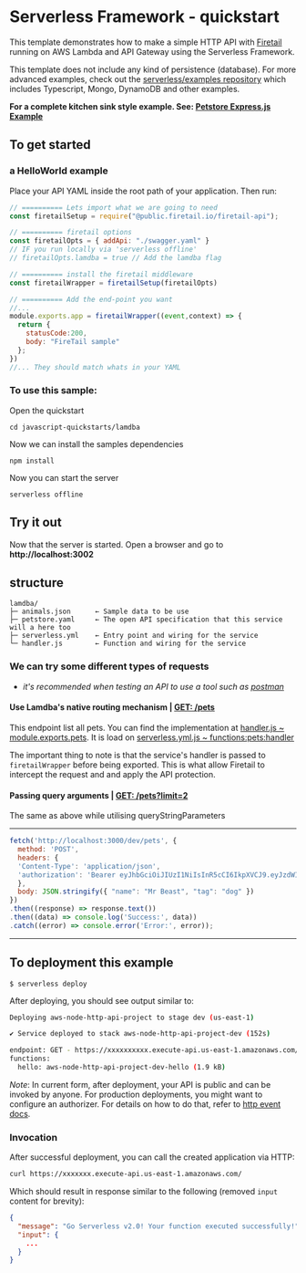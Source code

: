 # Serverless Framework - quickstart

This template demonstrates how to make a simple HTTP API with [Firetail](https://www.npmjs.com/package/@public.firetail.io/firetail-api) running on AWS Lambda and API Gateway using the Serverless Framework.

This template does not include any kind of persistence (database). For more advanced examples, check out the [serverless/examples repository](https://github.com/serverless/examples/) which includes Typescript, Mongo, DynamoDB and other examples.

**For a complete kitchen sink style example. See: [Petstore Express.js Example](https://github.com/FireTail-io/firetail-js-lib/tree/main/sample/express)**

## To get started

### a HelloWorld example

Place your API YAML inside the root path of your application. Then run:

```js
// ========== Lets import what we are going to need
const firetailSetup = require("@public.firetail.io/firetail-api");

// ========== firetail options
const firetailOpts = { addApi: "./swagger.yaml" }
// IF you run locally via 'serverless offline'
// firetailOpts.lamdba = true // Add the lamdba flag

// ========== install the firetail middleware
const firetailWrapper = firetailSetup(firetailOpts)

// ========== Add the end-point you want
//...
module.exports.app = firetailWrapper((event,context) => {
  return {
    statusCode:200,
    body: "FireTail sample"
  };
})
//... They should match whats in your YAML
```

### To use this sample:
Open the quickstart
```cli
cd javascript-quickstarts/lamdba
```
Now we can install the samples dependencies
```cli
npm install
```
Now you can start the server
```cli
serverless offline
```

## Try it out
Now that the server is started. Open a browser and go to **http://localhost:3002**

## structure
```
lamdba/
├─ animals.json      ← Sample data to be use
├─ petstore.yaml     ← The open API specification that this service will a here too
├─ serverless.yml    ← Entry point and wiring for the service
└─ handler.js        ← Function and wiring for the service
```

### We can try some different types of requests
* *it's recommended when testing an API to use a tool such as [postman](https://www.postman.com/)*

#### Use Lamdba's native routing mechanism | **[GET: /pets](http://localhost:3002/pets)**
This endpoint list all pets. You can find the implementation at [handler.js ~ module.exports.pets](/lambda/handler.js#L9). It is load on [serverless.yml.js ~ functions:pets:handler](/lambda/serverless.yml#L13)

The important thing to note is that the service's handler is passed to `firetailWrapper` before being exported. This is what allow Firetail to intercept the request and and apply the API protection.


#### Passing query arguments | **[GET: /pets?limit=2](http://localhost:3002/pets?limit=2)**
 The same as above while utilising queryStringParameters

---

```js
fetch('http://localhost:3000/dev/pets', {
  method: 'POST',
  headers: {
  'Content-Type': 'application/json',
  'authorization': 'Bearer eyJhbGciOiJIUzI1NiIsInR5cCI6IkpXVCJ9.eyJzdWIiOiIxMjM0NTY3ODkwIiwibmFtZSI6IkpvaG4gRG9lIiwiaWF0IjoxNTE2MjM5MDIyfQ.SflKxwRJSMeKKF2QT4fwpMeJf36POk6yJV_adQssw5c'
  },
  body: JSON.stringify({ "name": "Mr Beast", "tag": "dog" })
})
.then((response) => response.text())
.then((data) => console.log('Success:', data))
.catch((error) => console.error('Error:', error));
```

---

## To deployment this example
```
$ serverless deploy
```

After deploying, you should see output similar to:

```bash
Deploying aws-node-http-api-project to stage dev (us-east-1)

✔ Service deployed to stack aws-node-http-api-project-dev (152s)

endpoint: GET - https://xxxxxxxxxx.execute-api.us-east-1.amazonaws.com/
functions:
  hello: aws-node-http-api-project-dev-hello (1.9 kB)
```

_Note_: In current form, after deployment, your API is public and can be invoked by anyone. For production deployments, you might want to configure an authorizer. For details on how to do that, refer to [http event docs](https://www.serverless.com/framework/docs/providers/aws/events/apigateway/).

### Invocation

After successful deployment, you can call the created application via HTTP:

```bash
curl https://xxxxxxx.execute-api.us-east-1.amazonaws.com/
```

Which should result in response similar to the following (removed `input` content for brevity):

```json
{
  "message": "Go Serverless v2.0! Your function executed successfully!",
  "input": {
    ...
  }
}
```

